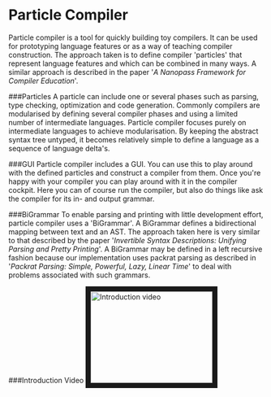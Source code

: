Particle Compiler
===============

Particle compiler is a tool for quickly building toy compilers. It can be used for prototyping language features or as a way of teaching compiler construction.
The approach taken is to define compiler 'particles' that represent language features and which can be combined in many ways.
A similar approach is described in the paper '*A Nanopass Framework for Compiler Education*'.

###Particles
A particle can include one or several phases such as parsing, type checking, optimization and code generation.
Commonly compilers are modularised by defining several compiler phases and using a limited number of intermediate languages.
Particle compiler focuses purely on intermediate languages to achieve modularisation.
By keeping the abstract syntax tree untyped, it becomes relatively simple to define a language as a sequence of language delta's.

###GUI
Particle compiler includes a GUI. You can use this to play around with the defined particles and construct a compiler from them.
Once you're happy with your compiler you can play around with it in the compiler cockpit. Here you can of course run the compiler,
but also do things like ask the compiler for its in- and output grammar.

###BiGrammar
To enable parsing and printing with little development effort, particle compiler uses a 'BiGrammar'.
A BiGrammar defines a bidirectional mapping between text and an AST.
The approach taken here is very similar to that described by the paper '*Invertible Syntax Descriptions: Unifying Parsing and Pretty Printing*'.
A BiGrammar may be defined in a left recursive fashion because our implementation uses packrat parsing as described in
'*Packrat Parsing: Simple, Powerful, Lazy, Linear Time*' to deal with problems associated with such grammars.

###Introduction Video
<a href="http://www.youtube.com/watch?feature=player_embedded&v=IHFHcf61g-k
" target="_blank"><img src="http://img.youtube.com/vi/IHFHcf61g-k/0.jpg" 
alt="Introduction video" width="240" height="180" border="10" /></a>
